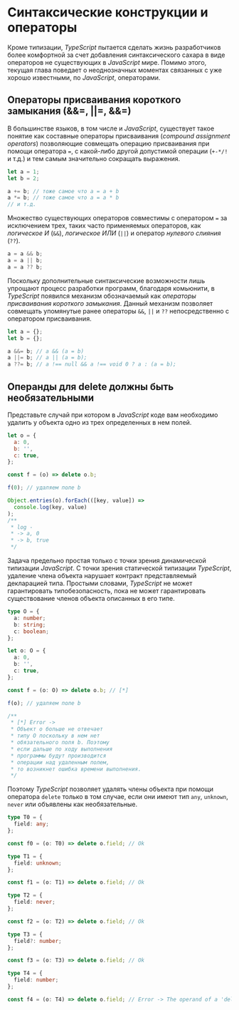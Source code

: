 # Синтаксические конструкции и операторы

Кроме типизации, _TypeScript_ пытается сделать жизнь разработчиков более комфортной за счет добавления синтаксического сахара в виде операторов не существующих в _JavaScript_ мире. Помимо этого, текущая глава поведает о неоднозначных моментах связанных с уже хорошо известными, по _JavaScript_, операторами.

## Операторы присваивания короткого замыкания (&&=, ||=, &&=)

В большинстве языков, в том числе и _JavaScript_, существует такое понятие как составные операторы присваивания (_compound assignment operators_) позволяющие совмещать операцию присваивания при помощи оператора `=`, с какой-либо другой допустимой операции (`+-*/!` и т.д.) и тем самым значительно сокращать выражения.

```ts
let a = 1;
let b = 2;

a += b; // тоже самое что a = a + b
a *= b; // тоже самое что a = a * b
// и т.д.
```

Множество существующих операторов совместимы с оператором `=` за исключением трех, таких часто применяемых операторов, как _логическое И_ (`&&`), _логическое ИЛИ_ (`||`) и оператор _нулевого слияния_ (`??`).

```ts
a = a && b;
a = a || b;
a = a ?? b;
```

Поскольку дополнительные синтаксические возможности лишь упрощают процесс разработки программ, благодаря комьюнити, в _TypeScript_ появился механизм обозначаемый как _операторы присваивания короткого замыкания_. Данный механизм позволяет совмещать упомянутые ранее операторы `&&`, `||` и `??` непосредственно с оператором присваивания.

```ts
let a = {};
let b = {};

a &&= b; // a && (a = b)
a ||= b; // a || (a = b);
a ??= b; // a !== null && a !== void 0 ? a : (a = b);
```

## Операнды для delete должны быть необязательными

Представьте случай при котором в _JavaScript_ коде вам необходимо удалить у объекта одно из трех определенных в нем полей.

```js
let o = {
  a: 0,
  b: '',
  c: true,
};

const f = (o) => delete o.b;

f(0); // удаляем поле b

Object.entries(o).forEach(([key, value]) =>
  console.log(key, value)
);
/**
 * log -
 * -> a, 0
 * -> b, true
 */
```

Задача предельно простая только с точки зрения динамической типизации _JavaScript_. С точки зрения статической типизации _TypeScript_, удаление члена объекта нарушает контракт представляемый декларацией типа. Простыми словами, _TypeScript_ не может гарантировать типобезопасность, пока не может гарантировать существование членов объекта описанных в его типе.

```ts
type O = {
  a: number;
  b: string;
  c: boolean;
};

let o: O = {
  a: 0,
  b: '',
  c: true,
};

const f = (o: O) => delete o.b; // [*]

f(o); // удаляем поле b

/**
 * [*] Error ->
 * Oбъект o больше не отвечает
 * типу O поскольку в нем нет
 * обязательного поля b. Поэтому
 * если дальше по ходу выполнения
 * программы будут производится
 * операции над удаленным полем,
 * то возникнет ошибка времени выполнения.
 */
```

Поэтому _TypeScript_ позволяет удалять члены объекта при помощи оператора `delete` только в том случае, если они имеют тип `any`, `unknown`, `never` или объявлены как необязательные.

```ts
type T0 = {
  field: any;
};

const f0 = (o: T0) => delete o.field; // Ok

type T1 = {
  field: unknown;
};

const f1 = (o: T1) => delete o.field; // Ok

type T2 = {
  field: never;
};

const f2 = (o: T2) => delete o.field; // Ok

type T3 = {
  field?: number;
};

const f3 = (o: T3) => delete o.field; // Ok

type T4 = {
  field: number;
};

const f4 = (o: T4) => delete o.field; // Error -> The operand of a 'delete' operator must be optional.
```
